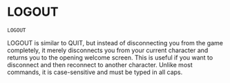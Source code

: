 # LOGOUT
`LOGOUT`

LOGOUT is similar to QUIT, but instead of disconnecting you from the game completely, it merely disconnects you from your current character and returns you to the opening welcome screen. This is useful if you want to disconnect and then reconnect to another character. Unlike most commands, it is case-sensitive and must be typed in all caps.

